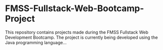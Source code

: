 # FMSS-Fullstack-Web-Bootcamp-Project
This repository contains projects made during the FMSS Fullstack Web Development Bootcamp.
The project is currently being developed using the Java programming language...
